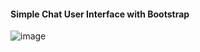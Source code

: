 ####  Simple Chat User Interface with Bootstrap
![image](https://user-images.githubusercontent.com/6850467/136403531-e044d148-64e2-4fc7-bca3-a889e2b2ed92.png)
